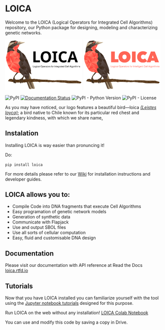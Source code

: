# LOICA

Welcome to the LOICA (Logical Operators for Integrated Cell Algorithms) repository, our Python package for designing, modeling and characterizing genetic networks.

<img src="https://github.com/RudgeLab/LOICA/blob/master/images/LOICA_Logo.svg#gh-light-mode-only" alt="LOICA logo" width="250"/>
<img src="https://github.com/RudgeLab/LOICA/blob/master/images/LOICA_Logo_night.svg#gh-dark-mode-only" alt="LOICA night logo" width="250"/>


![PyPI](https://img.shields.io/pypi/v/loica)
[![Documentation Status](https://readthedocs.org/projects/loica/badge/?version=latest)](https://loica.readthedocs.io/en/latest/?badge=latest)
![PyPI - Python Version](https://img.shields.io/pypi/pyversions/loica)
![PyPI - License](https://img.shields.io/pypi/l/loica)

As you may have noticed, our logo features a beautiful bird—loica _[(Leistes loyca)](https://en.wikipedia.org/wiki/Long-tailed_meadowlark)_; a bird native to Chile known for its particular red chest and legendary kindness, with which we share name[.](https://youtu.be/qDL3zhB8-MM)

## Instalation

Installing LOICA is way easier than pronuncing it! 

Do:

`pip install loica`

For more details please refer to our [Wiki](https://github.com/RudgeLab/LOICA/wiki) for installation instructions and developer guides.

## LOICA allows you to:

- Compile Code into DNA fragments that execute Cell Algorithms
- Easy programation of genetic network models
- Generation of synthetic data
- Communicate with Flapjack
- Use and output SBOL files
- Use all sorts of cellular computation
- Easy, fluid and customisable DNA design

## Documentation

 Please visit our documentation with API reference at Read the Docs [loica.rtfd.io](loica.rtfd.io)

## Tutorials

Now that you have LOICA installed you can familiarize yourself with the tool using the [Jupyter notebook tutorials](https://github.com/RudgeLab/LOICA/tree/master/notebooks) designed for this purpose.

Run LOICA on the web without any installation! [LOICA Colab Notebook](https://drive.google.com/file/d/1xxxMS5amaTGY2Z09i5h03zMr2J2zGiwg/view?usp=sharing)

You can use and modify this code by saving a copy in Drive.

